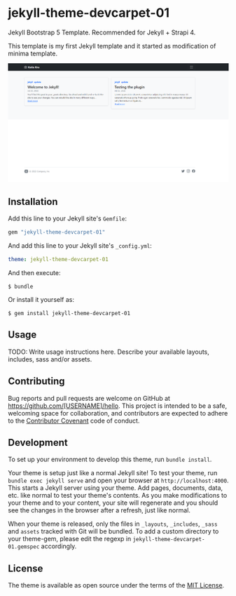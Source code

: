 # jekyll-theme-devcarpet-01

Jekyll Bootstrap 5 Template. Recommended for Jekyll + Strapi 4.

This template is my first Jekyll template and it started as modification of minima template.

![](assets/screenshot-01.png?raw=true)

## Installation

Add this line to your Jekyll site's `Gemfile`:

```ruby
gem "jekyll-theme-devcarpet-01"
```

And add this line to your Jekyll site's `_config.yml`:

```yaml
theme: jekyll-theme-devcarpet-01
```

And then execute:

    $ bundle

Or install it yourself as:

    $ gem install jekyll-theme-devcarpet-01

## Usage

TODO: Write usage instructions here. Describe your available layouts, includes, sass and/or assets.

## Contributing

Bug reports and pull requests are welcome on GitHub at https://github.com/[USERNAME]/hello. This project is intended to be a safe, welcoming space for collaboration, and contributors are expected to adhere to the [Contributor Covenant](http://contributor-covenant.org) code of conduct.

## Development

To set up your environment to develop this theme, run `bundle install`.

Your theme is setup just like a normal Jekyll site! To test your theme, run `bundle exec jekyll serve` and open your browser at `http://localhost:4000`. This starts a Jekyll server using your theme. Add pages, documents, data, etc. like normal to test your theme's contents. As you make modifications to your theme and to your content, your site will regenerate and you should see the changes in the browser after a refresh, just like normal.

When your theme is released, only the files in `_layouts`, `_includes`, `_sass` and `assets` tracked with Git will be bundled.
To add a custom directory to your theme-gem, please edit the regexp in `jekyll-theme-devcarpet-01.gemspec` accordingly.

## License

The theme is available as open source under the terms of the [MIT License](https://opensource.org/licenses/MIT).

